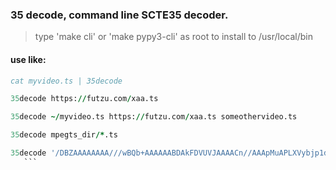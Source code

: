 
### 35 decode, command line SCTE35 decoder.

>type 'make cli' or 'make pypy3-cli' as root to install to /usr/local/bin

#### use like:
```fortran
cat myvideo.ts | 35decode
```
```fortran
35decode https://futzu.com/xaa.ts
```
```fortran
35decode ~/myvideo.ts https://futzu.com/xaa.ts someothervideo.ts 
```
```fortran
35decode mpegts_dir/*.ts
```
 ```fortran
35decode '/DBZAAAAAAAA///wBQb+AAAAAABDAkFDVUVJAAAACn//AAApMuAPLXVybjp1dWlkOmFhODViYmI2LTVjNDMtNGI2YS1iZWJiLWVlM2IxM2ViNzk5ORAAAFz7UQA='
    ```
